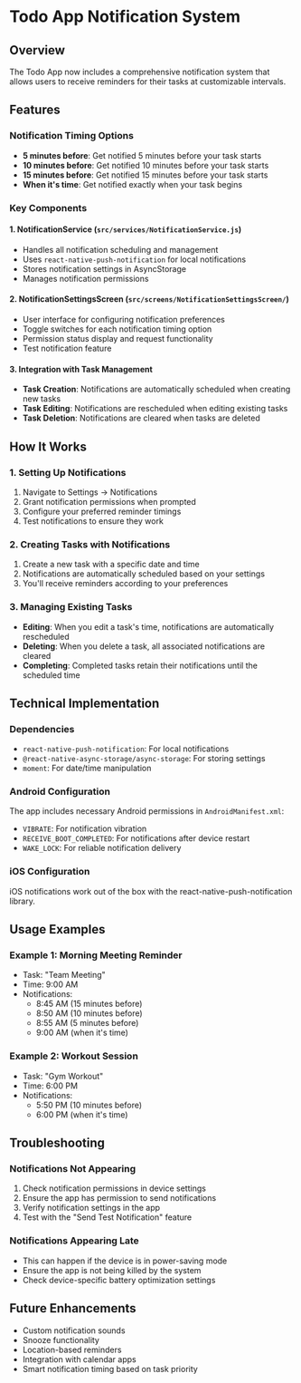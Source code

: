 # Todo App Notification System

## Overview
The Todo App now includes a comprehensive notification system that allows users to receive reminders for their tasks at customizable intervals.

## Features

### Notification Timing Options
- **5 minutes before**: Get notified 5 minutes before your task starts
- **10 minutes before**: Get notified 10 minutes before your task starts  
- **15 minutes before**: Get notified 15 minutes before your task starts
- **When it's time**: Get notified exactly when your task begins

### Key Components

#### 1. NotificationService (`src/services/NotificationService.js`)
- Handles all notification scheduling and management
- Uses `react-native-push-notification` for local notifications
- Stores notification settings in AsyncStorage
- Manages notification permissions

#### 2. NotificationSettingsScreen (`src/screens/NotificationSettingsScreen/`)
- User interface for configuring notification preferences
- Toggle switches for each notification timing option
- Permission status display and request functionality
- Test notification feature

#### 3. Integration with Task Management
- **Task Creation**: Notifications are automatically scheduled when creating new tasks
- **Task Editing**: Notifications are rescheduled when editing existing tasks
- **Task Deletion**: Notifications are cleared when tasks are deleted

## How It Works

### 1. Setting Up Notifications
1. Navigate to Settings → Notifications
2. Grant notification permissions when prompted
3. Configure your preferred reminder timings
4. Test notifications to ensure they work

### 2. Creating Tasks with Notifications
1. Create a new task with a specific date and time
2. Notifications are automatically scheduled based on your settings
3. You'll receive reminders according to your preferences

### 3. Managing Existing Tasks
- **Editing**: When you edit a task's time, notifications are automatically rescheduled
- **Deleting**: When you delete a task, all associated notifications are cleared
- **Completing**: Completed tasks retain their notifications until the scheduled time

## Technical Implementation

### Dependencies
- `react-native-push-notification`: For local notifications
- `@react-native-async-storage/async-storage`: For storing settings
- `moment`: For date/time manipulation

### Android Configuration
The app includes necessary Android permissions in `AndroidManifest.xml`:
- `VIBRATE`: For notification vibration
- `RECEIVE_BOOT_COMPLETED`: For notifications after device restart
- `WAKE_LOCK`: For reliable notification delivery

### iOS Configuration
iOS notifications work out of the box with the react-native-push-notification library.

## Usage Examples

### Example 1: Morning Meeting Reminder
- Task: "Team Meeting"
- Time: 9:00 AM
- Notifications: 
  - 8:45 AM (15 minutes before)
  - 8:50 AM (10 minutes before)
  - 8:55 AM (5 minutes before)
  - 9:00 AM (when it's time)

### Example 2: Workout Session
- Task: "Gym Workout"
- Time: 6:00 PM
- Notifications:
  - 5:50 PM (10 minutes before)
  - 6:00 PM (when it's time)

## Troubleshooting

### Notifications Not Appearing
1. Check notification permissions in device settings
2. Ensure the app has permission to send notifications
3. Verify notification settings in the app
4. Test with the "Send Test Notification" feature

### Notifications Appearing Late
- This can happen if the device is in power-saving mode
- Ensure the app is not being killed by the system
- Check device-specific battery optimization settings

## Future Enhancements
- Custom notification sounds
- Snooze functionality
- Location-based reminders
- Integration with calendar apps
- Smart notification timing based on task priority 